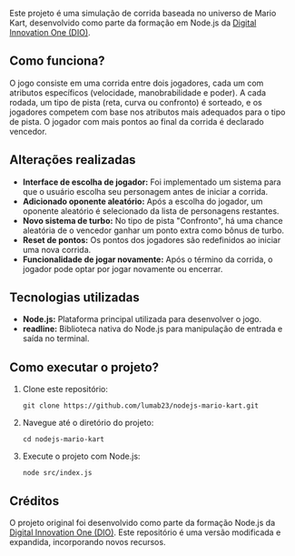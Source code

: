 <p>Este projeto é uma simulação de corrida baseada no universo de Mario Kart, desenvolvido como parte da formação em Node.js da <a href="https://github.com/digitalinnovationone/formacao-nodejs.git">Digital Innovation One (DIO)</a>.</p>

<h2>Como funciona?</h2>
<p>O jogo consiste em uma corrida entre dois jogadores, cada um com atributos específicos (velocidade, manobrabilidade e poder). A cada rodada, um tipo de pista (reta, curva ou confronto) é sorteado, e os jogadores competem com base nos atributos mais adequados para o tipo de pista. O jogador com mais pontos ao final da corrida é declarado vencedor.</p>

<h2>Alterações realizadas</h2>
<ul>
    <li><strong>Interface de escolha de jogador:</strong> Foi implementado um sistema para que o usuário escolha seu personagem antes de iniciar a corrida.</li>
    <li><strong>Adicionado oponente aleatório:</strong> Após a escolha do jogador, um oponente aleatório é selecionado da lista de personagens restantes.</li>
    <li><strong>Novo sistema de turbo:</strong> No tipo de pista "Confronto", há uma chance aleatória de o vencedor ganhar um ponto extra como bônus de turbo.</li>
    <li><strong>Reset de pontos:</strong> Os pontos dos jogadores são redefinidos ao iniciar uma nova corrida.</li>
    <li><strong>Funcionalidade de jogar novamente:</strong> Após o término da corrida, o jogador pode optar por jogar novamente ou encerrar.</li>
</ul>

<h2>Tecnologias utilizadas</h2>
<ul>
    <li><strong>Node.js:</strong> Plataforma principal utilizada para desenvolver o jogo.</li>
    <li><strong>readline:</strong> Biblioteca nativa do Node.js para manipulação de entrada e saída no terminal.</li>
</ul>

<h2>Como executar o projeto?</h2>
<ol>
    <li>Clone este repositório:</li>
    <pre><code>git clone https://github.com/lumab23/nodejs-mario-kart.git</code></pre>
    <li>Navegue até o diretório do projeto:</li>
    <pre><code>cd nodejs-mario-kart</code></pre>
    <li>Execute o projeto com Node.js:</li>
    <pre><code>node src/index.js</code></pre>
</ol>

<h2>Créditos</h2>
<p>O projeto original foi desenvolvido como parte da formação Node.js da <a href="https://github.com/digitalinnovationone/formacao-nodejs.git">Digital Innovation One (DIO)</a>. Este repositório é uma versão modificada e expandida, incorporando novos recursos.</p>
